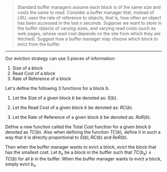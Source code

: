 > Standard buffer managers assume each block is of the same size and costs the 
> same to read. Consider a buffer manager that, instead of LRU, uses the rate of 
> reference to objects, that is, how often an object has been accessed in the last 
> $n$ seconds. Suppose we want to store in the buffer objects of varying sizes, 
> and varying read costs (such as web pages, whose read cost depends on the site
> from which they are fetched). Suggest how a buffer manager may choose which block 
> to evict from the buffer. 

--------------------------------

Our eviction strategy can use 3 pieces of information: 
1. Size of a block
2. Read Cost of a block
3. Rate of Reference of a block

Let's define the following 3 functions for a block $b$.

1. Let the Size of a given block $b$ be denoted as: $S(b)$.

2. Let the Read Cost of a given block $b$ be denoted as: $RC(b)$.

3. Let the Rate of Reference of a given block $b$ be denoted as: $RoR(b)$.

Define a new function called the Total Cost function for a given block $b$ denoted as $TC(b)$. 
Also when defining the function $TC(b)$, define it in such a way that it is directly proportional 
to $S(b), RC(b)$ and $RoR(b)$.

Then when the buffer manager wants to evict a block, evict the block that has the smallest cost. 
Let $b_x$ be a block in the buffer such that $TC(b_x) \leq TC(b)$ for all $b$ in the buffer.
When the buffer manager wants to evict a block, simply evict $b_x$. 

